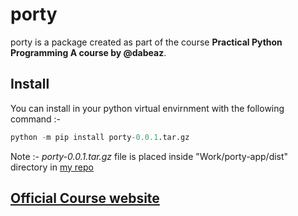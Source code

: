 # porty 

porty is a package created as part of the course __Practical Python Programming A course by @dabeaz__.

## Install

You can install in your python virtual envirnment with the following command :-

``` py
python -m pip install porty-0.0.1.tar.gz
```

Note :- _porty-0.0.1.tar.gz_ file is placed inside "Work/porty-app/dist" directory in [my repo](https://github.com/Karthik-d-k/practical-python)

## [Official Course website](https://dabeaz-course.github.io/practical-python/)
